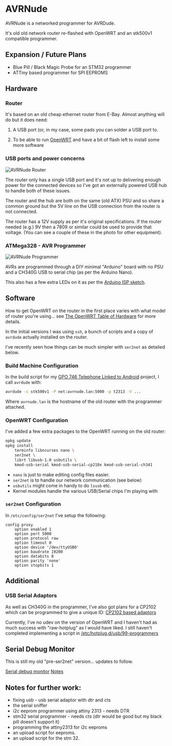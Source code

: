 # AVRNude

AVRNude is a networked programmer for AVRDude.

It's old old network router re-flashed with OpenWRT and an stk500v1 compatible
programmer.

## Expansion / Future Plans

* Blue Pill / Black Magic Probe for an STM32 programmer
* ATTiny based programmer for SPI EEPROMS

## Hardware

### Router

It's based on an old cheap ethernet router from E-Bay. Almost anything will
do but it does need:

1. A USB port (or, in my case, some pads you can solder a USB port to.

2. To be able to run [OpenWRT](https://openwrt.org/toh/start) and have a
bit of flash left to install some more software

### USB ports and power concerns

![AVRNude Router](https://i.imgur.com/yTkyo8Z.jpg)

The router only has a single USB port and it's not up to delivering enough
power for the connected devices so I've got an externally powered USB hub to
handle both of these issues.

The router and the hub are both on the same (old ATX) PSU and so share a common
ground but the 5V line on the USB connection from the router is not connected.

The router has a 12V supply as per it's original specifications. If the router
needed (e.g.) 9V then a 7809 or similar could be used to provide that voltage.
(You can see a couple of these in the photo for other equipment).

### ATMega328 - AVR Programmer

![AVRNude Programmer](https://i.imgur.com/vZm1doT.jpg)

AVRs are programmed through a DIY minimal "Arduino" board with no PSU and a
CH340G USB to serial chip (as per the Arduino Nano).

This also has a few extra LEDs on it as per the
[Arduino ISP sketch](https://github.com/arduino/arduino-examples/blob/main/examples/11.ArduinoISP/ArduinoISP/ArduinoISP.ino).

## Software

How to get OpenWRT on the router in the first place varies with what model of
router you're using... see
[The OpenWRT Table of Hardware](https://openwrt.org/toh/start) for more
details.

In the initial versions I was using `ssh`, a bunch of scripts and a copy of
`avrdude` actually installed on the router.

I've recently seen how things can be much simpler with `ser2net` as detailed
below.

### Build Machine Configuration

In the build script for my
[GPO 746 Telephone Linked to Android](https://gitlab.com/edgeeffect/gpo-746-android)
project, I call `avrdude` with:

```sh
avrdude -c stk500v1 -P net:avrnude.lan:5000 -p t2313 -V ...
```

Where `avrnude.lan` is the hostname of the old router
with the programmer attached.

### OpenWRT Configuration

I've added a few extra packages to the OpenWRT running on the old router:

```sh
opkg update
opkg install
    terminfo libncurses nano \
    ser2net \
    librt libusb-1.0 usbutils \
    kmod-usb-serial kmod-usb-serial-cp210x kmod-usb-serial-ch341
```

* `nano` is just to make editing config files easier.
* `ser2net` is to handle our network communication (see below)
* `usbutils` might come in handy to do `lsusb` etc.
* Kernel modules handle the various USB/Serial chips I'm playing with

### `ser2net` Configuration

In `/etc/config/ser2net` I've setup the following:

```text
config proxy
    option enabled 1
    option port 5000
    option protocol raw
    option timeout 0
    option device '/dev/ttyUSB0'
    option baudrate 19200
    option databits 8
    option parity 'none'
    option stopbits 1
```

## Additional

### USB Serial Adaptors

As well as CH340G in the programmer, I've  also got plans for a
CP2102 which can be programmed to give a unique ID:
[CP2102 based adaptors](cp2102.md)

Currently, I've no udev on the version of OpenWRT and I haven't had as
much success with "raw-hotplug" as I would have liked. I still haven't
completed implementing a script in
[/etc/hotplug.d/usb/99-programmers](99-programmers)

## Serial Debug Monitor

This is still my old "pre-ser2net" version... updates to follow.

[Serial debug monitor](serdebug.sh)
[Notes](serdebug.md)

## Notes for further work:

* fixing usb - usb serial adaptor with dtr and cts
* the serial sniffer
* i2c eeprom programmer using attiny 2313 - needs DTR
* stm32 serial programmer - needs cts (dtr would be good but my black pill doesn't support it)
* programming the attiny2313 for i2c eeproms
* an upload script for eeproms.
* an upload script for the stm 32.

